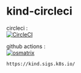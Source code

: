 # kind-circleci

circleci :  
[![CircleCI](https://circleci.com/gh/githubfoam/kind-circleci/tree/main.svg?style=svg)](https://circleci.com/gh/githubfoam/kind-circleci/tree/main)

github actions :  
[![osmatrix](https://github.com/githubfoam/kind-circleci/workflows/osmatrix/badge.svg)](https://github.com/githubfoam/kind-circleci/actions?query=workflow%3A%22osmatrix%22+branch%3Adev) 


~~~~
https://kind.sigs.k8s.io/
~~~~